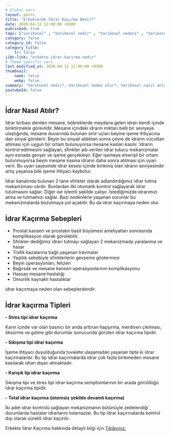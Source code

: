 ```yaml
---
# Global vars
layout: posts
title: "Erkeklerde İdrar Kaçırma Nedir?"
date: 2020-04-12 12:00:00 +0300
published: true
tags: ["varikosel" , "Varikosel nedir" , "Varikosel nedeni" , "Varikosel nasıl olur" , "varikosel nasıl görünür" , "varikosel oluşumu", "Varikosel teşhis" , "varikosel belirti" , "Varikosel ameliyatı ne zaman" , "Varikosel ameliyatı nedir" , "Varikosel ameliyatı nasıl yapılır" , "Varikosel tedavi" , "varikosel çözümü" , "varikosel ameliyatı" , "varikosel kısırlığı" , "sperm sayısı tedavi" , "sperm sayısı arttırma" ]
category: false
category_id: false
category_title:
    tr: false
i18n-link: "erkekte-idrar-kacirma-nedir"
# Theme specific vars
last_modified_at: 2020-04-12 12:00:00 +0300
thumbnail:
    name: false
    webp: false
summary: "Varikosel nedir?, Varikosel neden olur?, Varikosel nasıl anlaşılır?, Varikosel teşhisi? , Varikosel ne zaman ameliyat edilmeli? , Varikosel ameliyatı nedir?,  Varikosel ameliyatı nasıl yapılır?, Varikosel tedavisi?"
youtubeId: false
---
```






## İdrar Nasıl Atılır?

İdrar torbası denilen mesane, böbreklerde meydana gelen idrarı kendi içinde biriktirmekle görevlidir. Mesane içindeki idrarın miktarı belli bir seviyeye ulaştığında, mesane duvarında bulunan sinir uçları beyine işeme ihtiyacına dair sinyal gönderir. Beyin bu sinyali aldıktan sonra çevre de idrarın vücuttan atılması için uygun bir ortam bulunuyorsa mesane kasları kasılır. İdrarın kontrol edilmesini sağlayan, sfinkter adı verilen idrar tutucu mekanizmalar aynı esnada gevşer ve işeme gerçekleşir. Eğer işemeye elverişli bir ortam bulunmuyorsa beyin mesane kasına idrarın daha sonra atılması için uyarı verir. Bu uyarı sayesinde idrar kesesi içinde birikmiş olan idrarın seviyesinde artış yaşansa bile işeme ihtiyacı kaybolur.

İdrar kanalında bulunan 2 tane sfinkter olarak adlandırdığımız idrar tutma mekanizması vardır. Bunlardan ilki otomatik kontrol sağlayarak idrar tutulmasını sağlar. Diğer ise istemli şekilde çalışır. İstediğimizde idrarımızı atma ve tutmamızı sağlar. Bazı nedenlerle yaşanan sorunlar bu mekanizmalarda bozulmaya yol açabilir. Bu da idrar kaçırmaya neden olur.

## İdrar Kaçırma Sebepleri

-	Prostat kanseri ve prostatın basit büyümesi ameliyatları sonrasında komplikasyon olarak görülebilir.
-	Sfinkter dediğimiz idrarı tutmayı sağlayan 2 mekanizmada yaralanma ve hasar
-	Trafik kazalarına bağlı yaşanan travmalar
-	Yaşlılık sebebiyle sfinkterlerin gevşeme göstermesi
-	Beyin operasyonları, felçleri
-	Bağırsak ve mesane kanseri operasyonlarının komplikasyonu
-	Hassas mesane hastalığı
-	Omurilik kaynaklı hastalıklar

idrar kaçırmaya neden olan sebeplerdendir.

## İdrar kaçırma Tipleri

**- Stres tipi idrar kaçırma**

Karın içinde var olan basıncı bir anda arttıran hapşırma, merdiven çıkılması, öksürme ve gülme gibi durumlar sonucunda görülen idrar kaçırma tipidir.

**- Sıkışma tipi idrar kaçırma**

İşeme ihtiyacı duyulduğunda tuvalete ulaşamadan yaşanan tipte ki idrar kaçırmalardır. Bu tip idrar kaçırmalarda idrar çok fazla birikmeden mesane kasılarak idrarı dışarı atmaktadır.

**- Karışık tip idrar kaçırma**

Sıkışma tipi ve stres tipi idrar kaçırma semptomlarının bir arada görüldüğü idrar kaçırma tipidir.

**- Total idrar kaçırma (istemsiz şekilde devamlı kaçırma)**

İki adet idrar kontrolü sağlayan mekanizmanın bütünüyle zedelendiği durumlarda hastalar idrarlarını tutamazlar. Bu tip idrar kaçırmalarda kontrol dışı olarak sürekli idrar kaçırılır.


Erkekte İdrar Kaçırma hakkında detaylı bilgi için [Tıklayınız.](https://www.onoluroloji.com/erkekte-idrar-kacirma)
